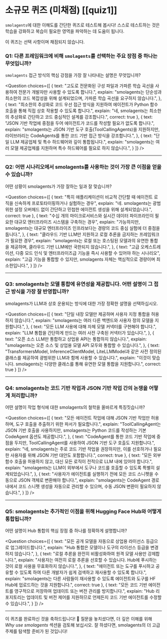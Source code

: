 # 소규모 퀴즈 (미채점) [[quiz1]]

`smolagents`에 대한 이해도를 간단한 퀴즈로 테스트해 봅시다! 스스로 테스트하는 것은 학습을 강화하고 복습이 필요한 영역을 파악하는 데 도움이 됩니다.

이 퀴즈는 선택 사항이며 채점되지 않습니다.

### Q1: 다른 프레임워크에 비해 `smolagents`를 선택하는 주요 장점 중 하나는 무엇입니까?
`smolagents` 접근 방식의 핵심 강점을 가장 잘 나타내는 설명은 무엇입니까?

<Question
choices={[
  {
    text: "고도로 전문화된 구성 파일과 가파른 학습 곡선을 사용하여 전문가 개발자만 사용할 수 있도록 합니다.",
    explain: "smolagents는 단순성과 최소한의 코드 복잡성을 위해 설계되었으며, 가파른 학습 곡선을 요구하지 않습니다.",
  },
  {
    text: "최소한의 추상화로 코드 우선 접근 방식을 지원하여 에이전트가 Python 함수 호출을 통해 직접 상호 작용할 수 있도록 합니다.",
    explain: "네, smolagents는 최소한의 추상화로 간단하고 코드 중심적인 설계를 강조합니다.",
    correct: true
  },
  {
    text: "JSON 기반 작업에 중점을 두어 에이전트가 코드를 작성할 필요가 없도록 합니다.",
    explain: "smolagents는 JSON 기반 도구 호출(ToolCallingAgents)을 지원하지만, 라이브러리는 CodeAgents를 통한 코드 기반 접근 방식을 강조합니다.",
  },
  {
    text: "단일 LLM 제공업체 및 특수 하드웨어와 깊이 통합됩니다.",
    explain: "smolagents는 여러 모델 제공업체를 지원하며 특수 하드웨어를 필요로 하지 않습니다.",
  }
]}
/>

---

### Q2: 어떤 시나리오에서 smolagents를 사용하는 것이 가장 큰 이점을 얻을 수 있습니까?
어떤 상황이 smolagents가 가장 잘하는 일과 잘 맞습니까?

<Question
choices={[
  {
    text: "특히 애플리케이션이 비교적 간단할 때 에이전트 로직을 신속하게 프로토타이핑하거나 실험하는 경우",
    explain: "네. smolagents는 광범위한 설정 오버헤드 없이 간단하고 민첩한 에이전트 생성을 위해 설계되었습니다.",
    correct: true
  },
  {
    text: "수십 개의 마이크로서비스와 실시간 데이터 파이프라인이 필요한 대규모 엔터프라이즈 시스템을 구축하는 경우",
    explain: "가능하지만, smolagents는 대규모 엔터프라이즈 인프라보다는 경량의 코드 중심 실험에 더 중점을 둡니다.",
  },
  {
    text: "클라우드 기반 LLM만 지원하고 로컬 추론을 금지하는 프레임워크가 필요한 경우",
    explain: "smolagents는 로컬 또는 호스팅된 모델과의 유연한 통합을 제공하며, 클라우드 기반 LLM에만 국한되지 않습니다.",
  },
  {
    text: "고급 오케스트레이션, 다중 모드 인식 및 엔터프라이즈급 기능을 즉시 사용할 수 있어야 하는 시나리오",
    explain: "고급 기능을 통합할 수 있지만, smolagents 자체는 핵심적으로 경량이며 최소한입니다.",
  }
]}
/>

---

### Q3: smolagents는 모델 통합에 유연성을 제공합니다. 어떤 설명이 그 접근 방식을 가장 잘 반영합니까?
smolagents가 LLM과 상호 운용되는 방식에 대한 가장 정확한 설명을 선택하십시오.

<Question
choices={[
  {
    text: "단일 내장 모델만 제공하며 사용자 지정 통합을 허용하지 않습니다.",
    explain: "smolagents는 여러 다른 백엔드와 사용자 정의 모델을 지원합니다.",
  },
  {
    text: "모든 LLM 사용에 대해 자체 모델 커넥터를 구현해야 합니다.",
    explain: "LLM 통합을 간단하게 만드는 여러 사전 구축된 커넥터가 있습니다.",
  },
  {
    text: "오픈 소스 LLM만 통합하고 상업용 API는 통합하지 않습니다.",
    explain: "smolagents는 오픈 소스 및 상업용 모델 API 모두와 통합할 수 있습니다.",
  },
  {
    text: "TransformersModel, InferenceClientModel, LiteLLMModel과 같은 사전 정의된 클래스를 제공하여 광범위한 LLM과 함께 사용할 수 있습니다.",
    explain: "이것이 맞습니다. smolagents는 다양한 클래스를 통해 유연한 모델 통합을 지원합니다.",
    correct: true
  }
]}
/>

---

### Q4: smolagents는 코드 기반 작업과 JSON 기반 작업 간의 논쟁을 어떻게 처리합니까?
어떤 설명이 작업 형식에 대한 smolagents의 철학을 올바르게 특징짓습니까?

<Question
choices={[
  {
    text: "모든 에이전트 작업에 대해 JSON 기반 작업만 허용하며, 도구 호출을 추출하기 위한 파서가 필요합니다.",
    explain: "ToolCallingAgent는 JSON 기반 호출을 사용하지만, smolagents는 Python 코드를 작성하는 기본 CodeAgent 옵션도 제공합니다.",
  },
  {
    text: "CodeAgent를 통한 코드 기반 작업에 중점을 두지만, ToolCallingAgent를 사용하여 JSON 기반 도구 호출도 지원합니다.",
    explain: "네, smolagents는 주로 코드 기반 작업을 권장하지만, 이를 선호하거나 필요한 사용자를 위해 JSON 기반 대안도 포함합니다.",
    correct: true
  },
  {
    text: "모든 외부 함수 호출을 허용하지 않고, 대신 모든 로직이 전적으로 LLM 내에 있어야 합니다.",
    explain: "smolagents는 LLM이 외부에서 도구나 코드를 호출할 수 있도록 특별히 설계되었습니다.",
  },
  {
    text: "사용자가 에이전트를 실행하기 전에 모든 코드 스니펫을 수동으로 JSON 객체로 변환해야 합니다.",
    explain: "smolagents는 CodeAgent 경로 내에서 코드 스니펫 생성을 자동으로 관리할 수 있으며, 수동 JSON 변환이 필요하지 않습니다.",
  }
]}
/>

---

### Q5: smolagents는 추가적인 이점을 위해 Hugging Face Hub와 어떻게 통합됩니까?
어떤 설명이 Hub 통합의 핵심 장점 중 하나를 정확하게 설명합니까?

<Question
choices={[
  {
    text: "모든 공개 모델을 자동으로 상업용 라이선스 등급으로 업그레이드합니다.",
    explain: "Hub 통합은 모델이나 도구의 라이선스 등급을 변경하지 않습니다.",
  },
  {
    text: "로컬 추론을 완전히 비활성화하여 원격 모델 사용만 강제합니다.",
    explain: "사용자는 여전히 로컬 추론을 선호할 수 있습니다. Hub에 푸시하는 것이 로컬 사용을 무효화하지 않습니다.",
  },
  {
    text: "에이전트 또는 도구를 푸시하고 공유할 수 있도록 하여 다른 개발자가 쉽게 검색하고 재사용할 수 있도록 합니다.",
    explain: "smolagents는 다른 사람들이 재사용할 수 있도록 에이전트와 도구를 HF Hub에 업로드하는 것을 지원합니다.",
    correct: true
  },
  {
    text: "모든 코드 기반 에이전트를 영구적으로 저장하여 업데이트 또는 버전 관리를 방지합니다.",
    explain: "Hub 리포지토리는 업데이트 및 버전 제어를 지원하므로 언제든지 코드 기반 에이전트를 수정할 수 있습니다.",
  }
]}
/>

---

이 퀴즈를 완료하신 것을 축하드립니다! 🎉 질문을 놓치셨다면, 더 깊은 이해를 위해 *Why use smolagents* 섹션을 검토해 보십시오. 잘 하셨다면, smolagents의 더 고급 주제를 탐색할 준비가 된 것입니다!